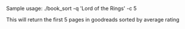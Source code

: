 Sample usage:
  ./book_sort -q 'Lord of the Rings' -c 5

This will return the first 5 pages in goodreads sorted by average rating
